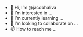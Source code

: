 - 👋 Hi, I’m @jacobhaliva
- 👀 I’m interested in ...
- 🌱 I’m currently learning ...
- 💞️ I’m looking to collaborate on ...
- 📫 How to reach me ...

<!---
jacobhaliva/jacobhaliva is a ✨ special ✨ repository because its `README.md` (this file) appears on your GitHub profile.
You can click the Preview link to take a look at your changes.
--->
